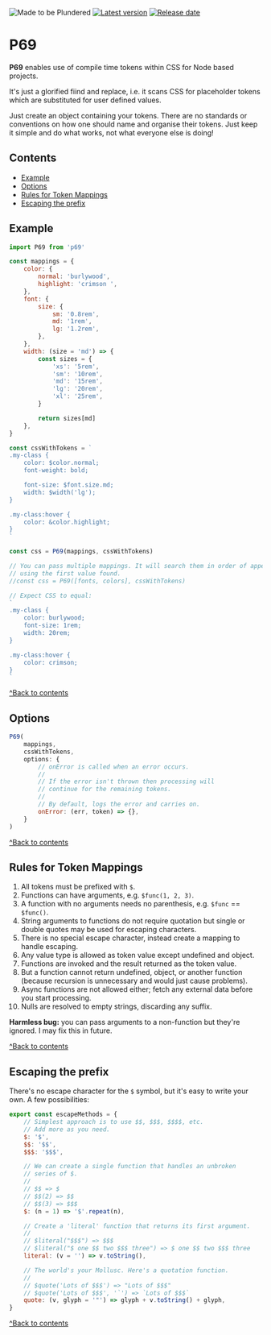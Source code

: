 ![Made to be Plundered](https://img.shields.io/badge/Made%20to%20be%20Plundered-royalblue)
[![Latest version](https://img.shields.io/github/v/release/PaulioRandall/p69)](https://github.com/PaulioRandall/p69/releases)
[![Release date](https://img.shields.io/github/release-date/PaulioRandall/p69)](https://github.com/PaulioRandall/p69/releases)

# P69

**P69** enables use of compile time tokens within CSS for Node based projects.

It's just a glorified fiind and replace, i.e. it scans CSS for placeholder tokens which are substituted for user defined values.

Just create an object containing your tokens. There are no standards or conventions on how one should name and organise their tokens. Just keep it simple and do what works, not what everyone else is doing!

## Contents

- [Example](#example)
- [Options](#options)
- [Rules for Token Mappings](#rules-for-token-mappings)
- [Escaping the prefix](#escaping-the-prefix)

## Example

```js
import P69 from 'p69'

const mappings = {
	color: {
		normal: 'burlywood',
		highlight: 'crimson ',
	},
	font: {
		size: {
			sm: '0.8rem',
			md: '1rem',
			lg: '1.2rem',
		},
	},
	width: (size = 'md') => {
		const sizes = {
			'xs': '5rem',
			'sm': '10rem',
			'md': '15rem',
			'lg': '20rem',
			'xl': '25rem',
		}

		return sizes[md]
	},
}

const cssWithTokens = `
.my-class {
	color: $color.normal;
	font-weight: bold;

	font-size: $font.size.md;
	width: $width('lg');
}

.my-class:hover {
	color: &color.highlight;
}
`

const css = P69(mappings, cssWithTokens)

// You can pass multiple mappings. It will search them in order of appearance
// using the first value found.
//const css = P69([fonts, colors], cssWithTokens)

// Expect CSS to equal:
`
.my-class {
	color: burlywood;
	font-size: 1rem;
	width: 20rem;
}

.my-class:hover {
	color: crimson;
}
`
```

[^Back to contents](#contents)

## Options

```js
P69(
	mappings,
	cssWithTokens,
	options: {
		// onError is called when an error occurs.
		//
		// If the error isn't thrown then processing will
		// continue for the remaining tokens.
		//
		// By default, logs the error and carries on.
		onError: (err, token) => {},
	}
)
```

[^Back to contents](#contents)

## Rules for Token Mappings

1. All tokens must be prefixed with `$`.
2. Functions can have arguments, e.g. `$func(1, 2, 3)`.
3. A function with no arguments needs no parenthesis, e.g. `$func` == `$func()`.
4. String arguments to functions do not require quotation but single or double quotes may be used for escaping characters.
5. There is no special escape character, instead create a mapping to handle escaping.
6. Any value type is allowed as token value except undefined and object.
7. Functions are invoked and the result returned as the token value.
8. But a function cannot return undefined, object, or another function (because recursion is unnecessary and would just cause problems).
9. Async functions are not allowed either; fetch any external data before you start processing.
10. Nulls are resolved to empty strings, discarding any suffix.

**Harmless bug:** you can pass arguments to a non-function but they're ignored. I may fix this in future.

[^Back to contents](#contents)

## Escaping the prefix

There's no escape character for the `$` symbol, but it's easy to write your own. A few possibilities:

```js
export const escapeMethods = {
	// Simplest approach is to use $$, $$$, $$$$, etc.
	// Add more as you need.
	$: '$',
	$$: '$$',
	$$$: '$$$',

	// We can create a single function that handles an unbroken
	// series of $.
	//
	// $$ => $
	// $$(2) => $$
	// $$(3) => $$$
	$: (n = 1) => '$'.repeat(n),

	// Create a 'literal' function that returns its first argument.
	//
	// $literal("$$$") => $$$
	// $literal("$ one $$ two $$$ three") => $ one $$ two $$$ three
	literal: (v = '') => v.toString(),

	// The world's your Mollusc. Here's a quotation function.
	//
	// $quote('Lots of $$$') => "Lots of $$$"
	// $quote('Lots of $$$', '`') => `Lots of $$$`
	quote: (v, glyph = '"') => glyph + v.toString() + glyph,
}
```

[^Back to contents](#contents)
